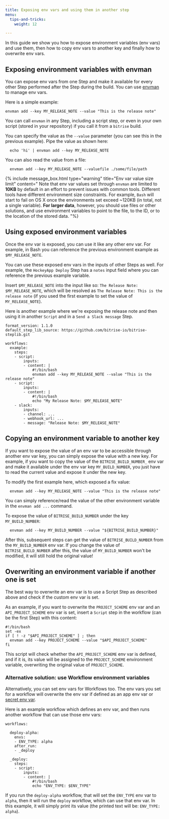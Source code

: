 ```yaml
---
title: Exposing env vars and using them in another step
menu:
  tips-and-tricks:
    weight: 12

---
```

In this guide we show you how to expose environment variables (env vars) and use them, then how to copy env vars to another key and finally how to overwrite env vars.

## Exposing environment variables with envman

You can expose env vars from one Step and make it available for every other Step performed after the Step during the build. You can use [envman](https://github.com/bitrise-io/envman/) to manage env vars.

Here is a simple example:

    envman add --key MY_RELEASE_NOTE --value "This is the release note"

You can call `envman` in any Step, including a script step, or even in your own script (stored in your repository) if you call it from a `bitrise` build.

You can specify the value as the `--value` parameter (you can see this in the previous example). Pipe the value as shown here:

      echo 'hi' | envman add --key MY_RELEASE_NOTE

You can also read the value from a file:

      envman add --key MY_RELEASE_NOTE --valuefile ./some/file/path

{% include message_box.html type="warning" title="Env var value size limit" content=" Note that env var values set through `envman` are limited to **10KB** by default in an effort to prevent issues with common tools. Different tools have different environment size constraints. For example, `Bash` will start to fail on OS X once the environments set exceed \~120KB (in total, not a single variable). **For larger data**, however, you should use files or other solutions, and use environment variables to point to the file, to the ID, or to the location of the stored data. "%}

## Using exposed environment variables

Once the env var is exposed, you can use it like any other env var. For example, in Bash you can reference the previous environment example as `$MY_RELEASE_NOTE`.

You can use these exposed env vars in the inputs of other Steps as well. For example, the `HockeyApp Deploy` Step has a `notes` input field where you can reference the previous example variable.

Insert `$MY_RELEASE_NOTE` into the input like so: `The Release Note: $MY_RELEASE_NOTE`, which will be resolved as `The Release Note: This is the release note` (if you used the first example to set the value of `MY_RELEASE_NOTE`).

Here is another example where we're exposing the release note and then using it in another `Script` and in a `Send a Slack message` Step.

    format_version: 1.1.0
    default_step_lib_source: https://github.com/bitrise-io/bitrise-steplib.git
    
    workflows:
      example:
        steps:
        - script:
            inputs:
            - content: |
                #!/bin/bash
                envman add --key MY_RELEASE_NOTE --value "This is the release note"
        - script:
            inputs:
            - content: |
                #!/bin/bash
                echo "My Release Note: $MY_RELEASE_NOTE"
        - slack:
            inputs:
            - channel: ...
            - webhook_url: ...
            - message: "Release Note: $MY_RELEASE_NOTE"

## Copying an environment variable to another key

If you want to expose the value of an env var to be accessible through another env var key, you can simply expose the value with a new key. For example, if you want to copy the value of the `BITRISE_BUILD_NUMBER_` env var and make it available under the env var key `MY_BUILD_NUMBER`, you just have to read the current value and expose it under the new key.

To modify the first example here, which exposed a fix value:

      envman add --key MY_RELEASE_NOTE --value "This is the release note"

You can simply reference/read the value of the other environment variable in the `envman add ...` command.

To expose the value of `BITRISE_BUILD_NUMBER` under the key `MY_BUILD_NUMBER`:

      envman add --key MY_BUILD_NUMBER --value "${BITRISE_BUILD_NUMBER}"

After this, subsequent steps can get the value of `BITRISE_BUILD_NUMBER` from the `MY_BUILD_NUMBER` env var. If you change the value of `BITRISE_BUILD_NUMBER` after this, the value of `MY_BUILD_NUMBER` won't be modified, it will still hold the original value!

## Overwriting an environment variable if another one is set

The best way to overwrite an env var is to use a Script Step as described above and check if the custom env var is set.

As an example, if you want to overwrite the `PROJECT_SCHEME` env var and an `API_PROJECT_SCHEME` env var is set, insert a `Script` step in the workflow (can be the first Step) with this content:

    #!/bin/bash
    set -ex
    if [ ! -z "$API_PROJECT_SCHEME" ] ; then
      envman add --key PROJECT_SCHEME --value "$API_PROJECT_SCHEME"
    fi

This script will check whether the `API_PROJECT_SCHEME` env var is defined, and if it is, its value will be assigned to the `PROJECT_SCHEME` environment variable, overwriting the original value of `PROJECT_SCHEME`.

### Alternative solution: use Workflow environment variables

Alternatively, you can set env vars for Workflows too. The env vars you set for a workflow will overwrite the env var if defined as an app env var or [secret env var](/builds/env-vars-secret-env-vars/#about-secrets/).

Here is an example workflow which defines an env var, and then runs another workflow that can use those env vars:

    workflows:
    
      deploy-alpha:
        envs:
        - ENV_TYPE: alpha
        after_run:
        - _deploy
    
      _deploy:
        steps:
        - script:
            inputs:
            - content: |
                #!/bin/bash
                echo "ENV_TYPE: $ENV_TYPE"

If you run the `deploy-alpha` workflow, that will set the `ENV_TYPE` env var to `alpha`, then it will run the `deploy` workflow, which can use that env var. In this example, it will simply print its value (the printed text will be: `ENV_TYPE: alpha`).